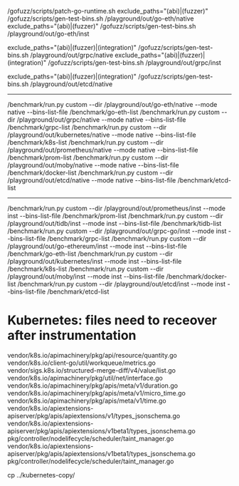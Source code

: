 /gofuzz/scripts/patch-go-runtime.sh
exclude_paths="(abi)|(fuzzer)" /gofuzz/scripts/gen-test-bins.sh /playground/out/go-eth/native
exclude_paths="(abi)|(fuzzer)" /gofuzz/scripts/gen-test-bins.sh /playground/out/go-eth/inst

exclude_paths="(abi)|(fuzzer)|(integration)" /gofuzz/scripts/gen-test-bins.sh /playground/out/grpc/native
exclude_paths="(abi)|(fuzzer)|(integration)" /gofuzz/scripts/gen-test-bins.sh /playground/out/grpc/inst

exclude_paths="(abi)|(fuzzer)|(integration)" /gofuzz/scripts/gen-test-bins.sh /playground/out/etcd/native

------

/benchmark/run.py custom --dir /playground/out/go-eth/native --mode native --bins-list-file /benchmark/go-eth-list
/benchmark/run.py custom --dir /playground/out/grpc/native --mode native --bins-list-file /benchmark/grpc-list
/benchmark/run.py custom --dir /playground/out/kubernetes/native --mode native --bins-list-file /benchmark/k8s-list
/benchmark/run.py custom --dir /playground/out/prometheus/native --mode native --bins-list-file /benchmark/prom-list
/benchmark/run.py custom --dir /playground/out/moby/native --mode native --bins-list-file /benchmark/docker-list
/benchmark/run.py custom --dir /playground/out/etcd/native --mode native --bins-list-file /benchmark/etcd-list

--------

/benchmark/run.py custom --dir /playground/out/prometheus/inst --mode inst --bins-list-file /benchmark/prom-list
/benchmark/run.py custom --dir /playground/out/tidb/inst --mode inst --bins-list-file /benchmark/tidb-list
/benchmark/run.py custom --dir /playground/out/grpc-go/inst --mode inst --bins-list-file /benchmark/grpc-list
/benchmark/run.py custom --dir /playground/out/go-ethereum/inst --mode inst --bins-list-file /benchmark/go-eth-list
/benchmark/run.py custom --dir /playground/out/kubernetes/inst --mode inst --bins-list-file /benchmark/k8s-list
/benchmark/run.py custom --dir /playground/out/moby/inst --mode inst --bins-list-file /benchmark/docker-list
/benchmark/run.py custom --dir /playground/out/etcd/inst --mode inst --bins-list-file /benchmark/etcd-list



# Kubernetes: files need to receover after instrumentation
vendor/k8s.io/apimachinery/pkg/api/resource/quantity.go
vendor/k8s.io/client-go/util/workqueue/metrics.go
vendor/sigs.k8s.io/structured-merge-diff/v4/value/list.go
vendor/k8s.io/apimachinery/pkg/util/net/interface.go
vendor/k8s.io/apimachinery/pkg/apis/meta/v1/duration.go
vendor/k8s.io/apimachinery/pkg/apis/meta/v1/micro_time.go
vendor/k8s.io/apimachinery/pkg/apis/meta/v1/time.go
vendor/k8s.io/apiextensions-apiserver/pkg/apis/apiextensions/v1/types_jsonschema.go
vendor/k8s.io/apiextensions-apiserver/pkg/apis/apiextensions/v1beta1/types_jsonschema.go
pkg/controller/nodelifecycle/scheduler/taint_manager.go
vendor/k8s.io/apiextensions-apiserver/pkg/apis/apiextensions/v1beta1/types_jsonschema.go
pkg/controller/nodelifecycle/scheduler/taint_manager.go

cp ../kubernetes-copy/

